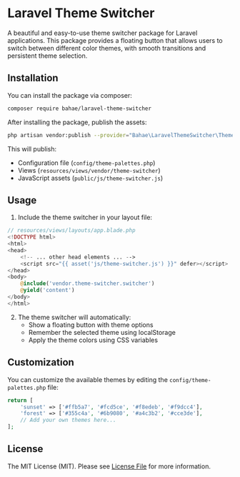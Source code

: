 # Laravel Theme Switcher

A beautiful and easy-to-use theme switcher package for Laravel applications. This package provides a floating button that allows users to switch between different color themes, with smooth transitions and persistent theme selection.

## Installation

You can install the package via composer:

```bash
composer require bahae/laravel-theme-switcher
```

After installing the package, publish the assets:

```bash
php artisan vendor:publish --provider="Bahae\LaravelThemeSwitcher\ThemeSwitcherServiceProvider"
```

This will publish:
- Configuration file (`config/theme-palettes.php`)
- Views (`resources/views/vendor/theme-switcher`)
- JavaScript assets (`public/js/theme-switcher.js`)

## Usage

1. Include the theme switcher in your layout file:

```php
// resources/views/layouts/app.blade.php
<!DOCTYPE html>
<html>
<head>
    <!-- ... other head elements ... -->
    <script src="{{ asset('js/theme-switcher.js') }}" defer></script>
</head>
<body>
    @include('vendor.theme-switcher.switcher')
    @yield('content')
</body>
</html>
```

2. The theme switcher will automatically:
   - Show a floating button with theme options
   - Remember the selected theme using localStorage
   - Apply the theme colors using CSS variables

## Customization

You can customize the available themes by editing the `config/theme-palettes.php` file:

```php
return [
    'sunset' => ['#ffb5a7', '#fcd5ce', '#f8edeb', '#f9dcc4'],
    'forest' => ['#355c4a', '#6b9080', '#a4c3b2', '#cce3de'],
    // Add your own themes here...
];
```

## License

The MIT License (MIT). Please see [License File](LICENSE.md) for more information.
